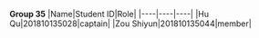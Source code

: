 **Group 35**
|Name|Student ID|Role|
|----|----|----|
|Hu Qu|201810135028|captain|
|Zou Shiyun|201810135044|member|

